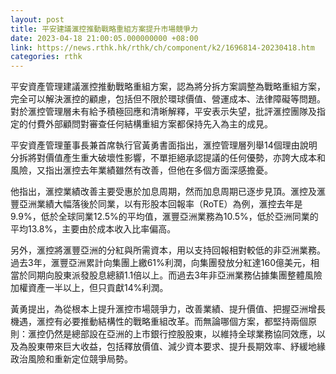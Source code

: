 ```yaml
---
layout: post
title: 平安建議滙控推動戰略重組方案提升市場競爭力
date: 2023-04-18 21:00:05.000000000 +08:00
link: https://news.rthk.hk/rthk/ch/component/k2/1696814-20230418.htm
categories: rthk
---
```


平安資產管理建議滙控推動戰略重組方案，認為將分拆方案調整為戰略重組方案，完全可以解決滙控的顧慮，包括但不限於環球價值、營運成本、法律障礙等問題。對於滙控管理層未有給予積極回應和清晰解釋，平安表示失望，批評滙控團隊及指定的付費外部顧問對審查任何結構重組方案都保持先入為主的成見。

平安資產管理董事長兼首席執行官黃勇書面指出，滙控管理層列舉14個理由說明分拆將對價值產生重大破壞性影響，不單拒絕承認提議的任何優勢，亦誇大成本和風險，又指出滙控去年業績雖然有改善，但他在多個方面深感擔憂。

他指出，滙控業績改善主要受惠於加息周期，然而加息周期已逐步見頂。滙控及滙豐亞洲業績大幅落後於同業，以有形股本回報率（RoTE）為例，滙控去年是9.9%，低於全球同業12.5%的平均值，滙豐亞洲業務為10.5%，低於亞洲同業的平均13.8%，主要由於成本收入比率偏高。

另外，滙控將滙豐亞洲的分紅與所需資本，用以支持回報相對較低的非亞洲業務。過去3年，滙豐亞洲累計向集團上繳61%利潤，向集團發放分紅達160億美元，相當於同期向股東派發股息總額1.1倍以上。而過去3年非亞洲業務佔據集團整體風險加權資產一半以上，但只貢獻14%利潤。

黃勇提出，為從根本上提升滙控市場競爭力，改善業績、提升價值、把握亞洲增長機遇，滙控有必要推動結構性的戰略重組改革。而無論哪個方案，都堅持兩個原則：滙控仍然是總部設在亞洲的上市銀行控股股東，以維持全球業務協同效應，以及為股東帶來巨大收益，包括釋放價值、減少資本要求、提升長期效率、紓緩地緣政治風險和重新定位競爭局勢。
